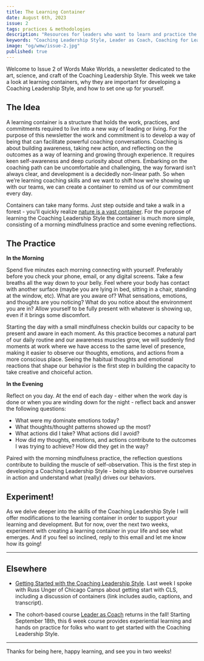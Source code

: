 ```yaml
---
title: The Learning Container
date: August 6th, 2023
issue: 2
tags: practices & methodologies
description: "Resources for leaders who want to learn and practice the Coaching Leadership Style"
keywords: "Coaching Leadership Style, Leader as Coach, Coaching for Leaders, Manager as Coach"
image: "og/wmw/issue-2.jpg"
published: true
---
```


Welcome to Issue 2 of Words Make Worlds, a newsletter dedicated to the art, science, and craft of the Coaching Leadership Style. This week we take a look at learning containers, why they are important for developing a Coaching Leadership Style, and how to set one up for yourself.

## The Idea
A learning container is a structure that holds the work, practices, and commitments required to live into a new way of leading or living. For the purpose of this newsletter the work and commitment is to develop a way of being that can facilitate powerful coaching conversations. Coaching is about building awareness, taking new action, and reflecting on the outcomes as a way of learning and growing through experience. It requires keen self-awareness and deep curiosity about others. Embarking on the coaching path can be uncomfortable and challenging, the way forward isn’t always clear, and development is a decidedly non-linear path. So when we’re learning coaching skills and we want to shift how we’re showing up with our teams, we can create a container to remind us of our commitment every day.

Containers can take many forms. Just step outside and take a walk in a forest - you’ll quickly realize [​nature is a vast container​](https://onbeing.org/blog/parker-palmer-theres-a-place-for-every-question-in-the-vast-container-of-nature/). For the purpose of learning the Coaching Leadership Style the container is much more simple, consisting of a morning mindfulness practice and some evening reflections.

## The Practice
**In the Morning**

Spend five minutes each morning connecting with yourself. Preferably before you check your phone, email, or any digital screens. Take a few breaths all the way down to your belly. Feel where your body has contact with another surface (maybe you are lying in bed, sitting in a chair, standing at the window, etc). What are you aware of? What sensations, emotions, and thoughts are you noticing? What do you notice about the environment you are in? Allow yourself to be fully present with whatever is showing up, even if it brings some discomfort.

Starting the day with a small mindfulness checkin builds our capacity to be present and aware in each moment. As this practice becomes a natural part of our daily routine and our awareness muscles grow, we will suddenly find moments at work where we have access to the same level of presence, making it easier to observe our thoughts, emotions, and actions from a more conscious place. Seeing the habitual thoughts and emotional reactions that shape our behavior is the first step in building the capacity to take creative and choiceful action.

**In the Evening**

Reflect on you day. At the end of each day - either when the work day is done or when you are winding down for the night -  reflect back and answer the following questions:

- What were my dominate emotions today?
- What thoughts/thought patterns showed up the most?
- What actions did I take? What actions did I avoid?
- How did my thoughts, emotions, and actions contribute to the outcomes I was trying to achieve? How did they get in the way?

Paired with the morning mindfulness practice, the reflection questions contribute to building the muscle of self-observation. This is the first step in developing a Coaching Leadership Style - being able to observe ourselves in action and understand what (really) drives our behaviors.

## Experiment!
As we delve deeper into the skills of the Coaching Leadership Style I will offer modifications to the learning container in order to support your learning and development. But for now, over the next two weeks, experiment with creating a learning container in your life and see what emerges. And if you feel so inclined, reply to this email and let me know how its going!

---

## Elsewhere

- [Getting Started with the Coaching Leadership Style​](https://medium.com/wordsmakeworlds/the-coaching-leadership-style-developing-self-and-developing-others-2f3fd665ba6d). Last week I spoke with Russ Unger of Chicago Camps about getting start with CLS, including a discussion of containers (link includes audio, captions, and transcript).

- The cohort-based course [Leader as Coach](https://maven.com/andrea-mignolo/leader-as-coach) returns in the fall! Starting September 18th, this 6 week course provides experiential learning and hands on practice for folks who want to get started with the Coaching Leadership Style.  


---


Thanks for being here, happy learning, and see you in two weeks!
